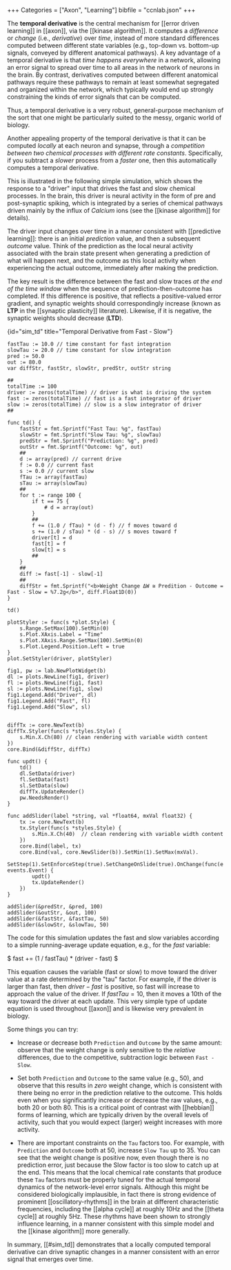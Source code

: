 +++
Categories = ["Axon", "Learning"]
bibfile = "ccnlab.json"
+++

The **temporal derivative** is the central mechanism for [[error driven learning]] in [[axon]], via the [[kinase algorithm]]. It computes a _difference_ or _change_ (i.e., _derivative_) over _time_, instead of more standard differences computed between different state variables (e.g., top-down vs. bottom-up signals, conveyed by different anatomical pathways). A key advantage of a temporal derivative is that _time happens everywhere_ in a network, allowing an error signal to spread over time to all areas in the network of neurons in the brain. By contrast, derivatives computed between different anatomical pathways require these pathways to remain at least somewhat segregated and organized within the network, which typically would end up strongly constraining the kinds of error signals that can be computed.

Thus, a temporal derivative is a very robust, general-purpose mechanism of the sort that one might be particularly suited to the messy, organic world of biology.

Another appealing property of the temporal derivative is that it can be computed _locally_ at each neuron and synapse, through a _competition between two chemical processes with different rate constants_. Specifically, if you subtract a _slower_ process from a _faster_ one, then this automatically computes a temporal derivative. 

This is illustrated in the following simple simulation, which shows the response to a "driver" input that drives the fast and slow chemical processes. In the brain, this driver is neural activity in the form of pre and post-synaptic spiking, which is integrated by a series of chemical pathways driven mainly by the influx of _Calcium_ ions (see the [[kinase algorithm]] for details).

The driver input changes over time in a manner consistent with [[predictive learning]]: there is an initial _prediction_ value, and then a subsequent _outcome_ value. Think of the prediction as the local neural activity associated with the brain state present when generating a prediction of what will happen next, and the outcome as this local activity when experiencing the actual outcome, immediately after making the prediction.

The key result is the difference between the fast and slow traces _at the end of the time window_ when the sequence of prediction-then-outcome has completed. If this difference is positive, that reflects a positive-valued error gradient, and synaptic weights should correspondingly increase (known as **LTP** in the [[synaptic plasticity]] literature). Likewise, if it is negative, the synaptic weights should decrease (**LTD**).

{id="sim_td" title="Temporal Derivative from Fast - Slow"}
```Goal
fastTau := 10.0 // time constant for fast integration
slowTau := 20.0 // time constant for slow integration
pred := 50.0
out := 80.0
var diffStr, fastStr, slowStr, predStr, outStr string

##
totalTime := 100
driver := zeros(totalTime) // driver is what is driving the system
fast := zeros(totalTime) // fast is a fast integrator of driver
slow := zeros(totalTime) // slow is a slow integrator of driver
##

func td() {
    fastStr = fmt.Sprintf("Fast Tau: %g", fastTau)
    slowStr = fmt.Sprintf("Slow Tau: %g", slowTau)
    predStr = fmt.Sprintf("Prediction: %g", pred)
    outStr = fmt.Sprintf("Outcome: %g", out)
    ##
    d := array(pred) // current drive
    f := 0.0 // current fast
    s := 0.0 // current slow
    fTau := array(fastTau)
    sTau := array(slowTau)
    ##
    for t := range 100 {
        if t == 75 {
            # d = array(out)
        }
        ##
        f += (1.0 / fTau) * (d - f) // f moves toward d
        s += (1.0 / sTau) * (d - s) // s moves toward f
        driver[t] = d
        fast[t] = f
        slow[t] = s
        ##
    }
    ##
    diff := fast[-1] - slow[-1]
    ##
    diffStr = fmt.Sprintf("<b>Weight Change ΔW ≅ Predition - Outcome = Fast - Slow = %7.2g</b>", diff.Float1D(0))
}

td()

plotStyler := func(s *plot.Style) {
    s.Range.SetMax(100).SetMin(0)
    s.Plot.XAxis.Label = "Time"
    s.Plot.XAxis.Range.SetMax(100).SetMin(0)
	s.Plot.Legend.Position.Left = true
}
plot.SetStyler(driver, plotStyler) 

fig1, pw := lab.NewPlotWidget(b)
dl := plots.NewLine(fig1, driver)
fl := plots.NewLine(fig1, fast)
sl := plots.NewLine(fig1, slow)
fig1.Legend.Add("Driver", dl)
fig1.Legend.Add("Fast", fl)
fig1.Legend.Add("Slow", sl)


diffTx := core.NewText(b)
diffTx.Styler(func(s *styles.Style) {
    s.Min.X.Ch(80) // clean rendering with variable width content
})
core.Bind(&diffStr, diffTx)

func updt() {
    td()
    dl.SetData(driver)
    fl.SetData(fast)
    sl.SetData(slow)
    diffTx.UpdateRender()
    pw.NeedsRender()
}

func addSlider(label *string, val *float64, mxVal float32) {
    tx := core.NewText(b)
    tx.Styler(func(s *styles.Style) {
        s.Min.X.Ch(40)  // clean rendering with variable width content
    })
    core.Bind(label, tx)
    core.Bind(val, core.NewSlider(b)).SetMin(1).SetMax(mxVal).
        SetStep(1).SetEnforceStep(true).SetChangeOnSlide(true).OnChange(func(e events.Event) {
    	updt()
        tx.UpdateRender()
    })
}

addSlider(&predStr, &pred, 100)
addSlider(&outStr, &out, 100)
addSlider(&fastStr, &fastTau, 50)
addSlider(&slowStr, &slowTau, 50)
```

The code for this simulation updates the fast and slow variables according to a simple running-average update equation, e.g., for the $fast$ variable:

$ fast += (1 / fastTau) * (driver - fast) $

This equation causes the variable (fast or slow) to move toward the driver value at a rate determined by the "tau" factor. For example, if the driver is larger than fast, then $driver - fast$ is positive, so fast will increase to approach the value of the driver. If $fastTau = 10$, then it moves a 10th of the way toward the driver at each update. This very simple type of update equation is used throughout [[axon]] and is likewise very prevalent in biology.

Some things you can try:

* Increase or decrease both `Prediction` and `Outcome` by the same amount: observe that the weight change is only sensitive to the _relative_ differences, due to the competitive, subtraction logic between `Fast - Slow`.

* Set both `Prediction` and `Outcome` to the same value (e.g., 50), and observe that this results in _zero_ weight change, which is consistent with there being no error in the prediction relative to the outcome. This holds even when you significantly increase or decrease the raw values, e.g., both 20 or both 80. This is a critical point of contrast with [[hebbian]] forms of learning, which are typically driven by the overall levels of activity, such that you would expect (larger) weight increases with more activity.

* There are important constraints on the `Tau` factors too. For example, with `Prediction` and `Outcome` both at 50, increase `Slow Tau` up to 35. You can see that the weight change is positive now, even though there is no prediction error, just because the Slow factor is too slow to catch up at the end. This means that the local chemical rate constants that produce these `Tau` factors must be properly tuned for the actual temporal dynamics of the network-level error signals. Although this might be considered biologically implausible, in fact there is strong evidence of prominent [[oscillatory-rhythms]] in the brain at different characteristic frequencies, including the [[alpha cycle]] at roughly 10Hz and the [[theta cycle]] at roughly 5Hz. These rhythms have been shown to strongly influence learning, in a manner consistent with this simple model and the [[kinase algorithm]] more generally.

In summary, [[#sim_td]] demonstrates that a locally computed temporal derivative can drive synaptic changes in a manner consistent with an error signal that emerges over time.

